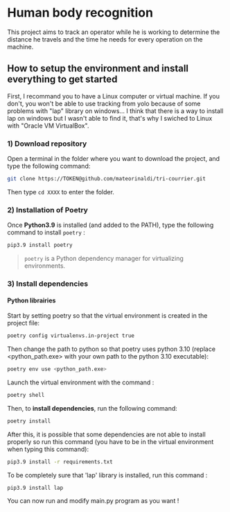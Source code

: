 # Human body recognition

This project aims to track an operator while he is working to determine the distance he travels and the time he needs for every operation on the machine.

## How to setup the environment and install everything to get started

First, I recommand you to have a Linux computer or virtual machine. If you don't, you won't be able to use tracking from yolo because of some problems with "lap" library on windows... I think that there is a way to install lap on windows but I wasn't able to find it, that's why I swiched to Linux with "Oracle VM VirtualBox".

### 1) Download repository 

Open a terminal in the folder where you want to download the project, and type the following command:

```bash
git clone https://TOKEN@github.com/mateorinaldi/tri-courrier.git
```

Then type `cd XXXX` to enter the folder.

### 2) Installation of Poetry

Once **Python3.9** is installed (and added to the PATH), type the following command to install `poetry` :
```bash
pip3.9 install poetry
```
> `poetry` is a Python dependency manager for virtualizing environments.

### 3) Install dependencies

#### Python librairies

Start by setting poetry so that the virtual environment is created in the project file:

```bash
poetry config virtualenvs.in-project true
```

Then change the path to python so that poetry uses python 3.10 (replace <python_path.exe> with your own path to the python 3.10 executable):

```bash
poetry env use <python_path.exe>
```

Launch the virtual environment with the command :

```bash
poetry shell
```

Then, to **install dependencies**, run the following command:

```bash
poetry install
```

After this, it is possible that some dependencies are not able to install properly so run this command (you have to be in the virtual environment when typing this command):

```bash
pip3.9 install -r requirements.txt
```

To be completely sure that 'lap' library is installed, run this command :

```bash
pip3.9 install lap
```

You can now run and modify main.py program as you want !


